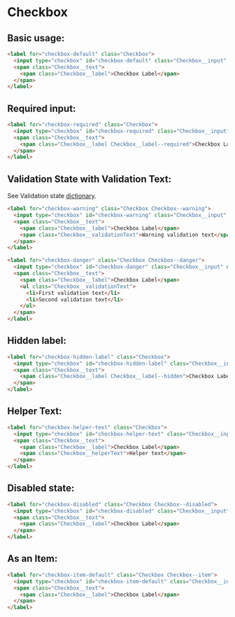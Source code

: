 # Checkbox

## Basic usage:

```html
<label for="checkbox-default" class="Checkbox">
  <input type="checkbox" id="checkbox-default" class="Checkbox__input" name="default" />
  <span class="Checkbox__text">
    <span class="Checkbox__label">Checkbox Label</span>
  </span>
</label>
```

## Required input:

```html
<label for="checkbox-required" class="Checkbox">
  <input type="checkbox" id="checkbox-required" class="Checkbox__input" name="required" required />
  <span class="Checkbox__text">
    <span class="Checkbox__label Checkbox__label--required">Checkbox Label</span>
  </span>
</label>
```

## Validation State with Validation Text:

See Validation state [dictionary][dictionary-validation].

```html
<label for="checkbox-warning" class="Checkbox Checkbox--warning">
  <input type="checkbox" id="checkbox-warning" class="Checkbox__input" name="warning" />
  <span class="Checkbox__text">
    <span class="Checkbox__label">Checkbox Label</span>
    <span class="Checkbox__validationText">Warning validation text</span>
  </span>
</label>

<label for="checkbox-danger" class="Checkbox Checkbox--danger">
  <input type="checkbox" id="checkbox-danger" class="Checkbox__input" name="danger" />
  <span class="Checkbox__text">
    <span class="Checkbox__label">Checkbox Label</span>
    <ul class="Checkbox__validationText">
      <li>First validation text</li>
      <li>Second validation text</li>
    </ul>
  </span>
</label>
```

## Hidden label:

```html
<label for="checkbox-hidden-label" class="Checkbox">
  <input type="checkbox" id="checkbox-hidden-label" class="Checkbox__input" name="hiddenLabel" required />
  <span class="Checkbox__text">
    <span class="Checkbox__label Checkbox__label--hidden">Checkbox Label</span>
  </span>
</label>
```

## Helper Text:

```html
<label for="checkbox-helper-text" class="Checkbox">
  <input type="checkbox" id="checkbox-helper-text" class="Checkbox__input" name="helperText" />
  <span class="Checkbox__text">
    <span class="Checkbox__label">Checkbox Label</span>
    <span class="Checkbox__helperText">Helper text</span>
  </span>
</label>
```

## Disabled state:

```html
<label for="checkbox-disabled" class="Checkbox Checkbox--disabled">
  <input type="checkbox" id="checkbox-disabled" class="Checkbox__input" name="disabled" disabled />
  <span class="Checkbox__text">
    <span class="Checkbox__label">Checkbox Label</span>
  </span>
</label>
```

## As an Item:

```html
<label for="checkbox-item-default" class="Checkbox Checkbox--item">
  <input type="checkbox" id="checkbox-item-default" class="Checkbox__input" name="item" />
  <span class="Checkbox__text">
    <span class="Checkbox__label">Checkbox Label</span>
  </span>
</label>
```

[dictionary-validation]: https://github.com/lmc-eu/spirit-design-system/blob/main/docs/DICTIONARIES.md#validation
